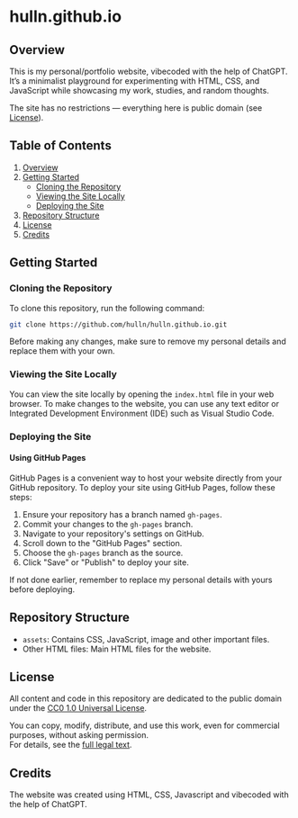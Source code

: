 # hulln.github.io


## Overview
This is my personal/portfolio website, vibecoded with the help of ChatGPT.  
It’s a minimalist playground for experimenting with HTML, CSS, and JavaScript while showcasing my work, studies, and random thoughts.

The site has no restrictions — everything here is public domain (see [License](#license)).

## Table of Contents
1. [Overview](#overview)
2. [Getting Started](#getting-started)
   - [Cloning the Repository](#cloning-the-repository)
   - [Viewing the Site Locally](#viewing-the-site-locally)
   - [Deploying the Site](#deploying-the-site)
3. [Repository Structure](#repository-structure)
4. [License](#license)
5. [Credits](#credits)

## Getting Started
### Cloning the Repository
To clone this repository, run the following command:

```bash
git clone https://github.com/hulln/hulln.github.io.git
```

Before making any changes, make sure to remove my personal details and replace them with your own.

### Viewing the Site Locally
You can view the site locally by opening the `index.html` file in your web browser. To make changes to the website, you can use any text editor or Integrated Development Environment (IDE) such as Visual Studio Code.

### Deploying the Site
#### Using GitHub Pages
GitHub Pages is a convenient way to host your website directly from your GitHub repository. To deploy your site using GitHub Pages, follow these steps:
1. Ensure your repository has a branch named `gh-pages`.
2. Commit your changes to the `gh-pages` branch.
3. Navigate to your repository's settings on GitHub.
4. Scroll down to the "GitHub Pages" section.
5. Choose the `gh-pages` branch as the source.
6. Click "Save" or "Publish" to deploy your site.

If not done earlier, remember to replace my personal details with yours before deploying.

## Repository Structure
- `assets`: Contains CSS, JavaScript, image and other important files.
- Other HTML files: Main HTML files for the website.

## License
All content and code in this repository are dedicated to the public domain under the [CC0 1.0 Universal License](LICENSE.md).

You can copy, modify, distribute, and use this work, even for commercial purposes, without asking permission.  
For details, see the [full legal text](https://creativecommons.org/publicdomain/zero/1.0/).

## Credits
The website was created using HTML, CSS, Javascript and vibecoded with the help of ChatGPT.
